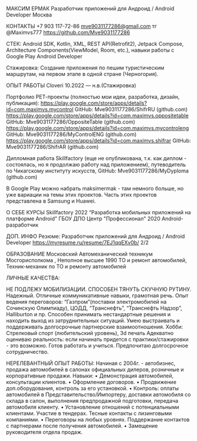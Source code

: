 МАКСИМ ЕРМАК 
Разработчик приложений для Андроид / Android
Developer
Москва

КОНТАКТЫ
+7 903 117-72-86  mve9031177286@gmail.com
тг @Maximvs777  https://github.com/Mve9031177286

СТЕК:
Android SDK, Kotlin, XML, REST
API(Retrofit2), Jetpack Compose, Architecture
Components(ViewModel, Room, etc.), навыки
работы с Google Play
Android Developer

Стажировка:
Создание приложения по пешим туристическим маршрутам, на первом этапе в одной стране (Черногория).

ОПЫТ РАБОТЫ
Cloveri 10.2022 — н.в.(Стажировка)

Портфолио
РЕТ-проекты (полностью мои идеи, разработка, дизайн, публикация):
https://play.google.com/store/apps/details?id=com.maximvs.mycontrol
GitHub: Mve9031177286/ShifrRU (github.com)
https://play.google.com/store/apps/details?id=com.maximvs.oppositetable
GitHub: Mve9031177286/OppositeTable (github.com)
https://play.google.com/store/apps/details?id=com.maximvs.mycontroleng
GitHub: Mve9031177286/MyControlENG (github.com)
https://play.google.com/store/apps/details?id=com.maximvs.shifrar
GitHub: Mve9031177286/ShifrAR (github.com)

Дипломная работа Skillfactory (еще не опубликована, т.к. как диплом - состоялась,
но я продолжаю работу над приложением), путеводитель по Чикагскому институту искусств, GitHub:
Mve9031177286/MyDyploma (github.com)

В Google Play можно набрать maksimermak - там немного больше, но уже вариации на темы этих
проектов.
Часть этих проектов представлена в Samsung и Huawei.  

О СЕБЕ
КУРСЫ
Skillfactory 2022
“Разработка мобильных приложений на платформе Android”
ГБОУ ДПО Центр "Профессионал" 2020
Android-разработчик

ДОП. ИНФО
Резюме: Разработчик приложений для Андроид / Android Developer
https://myresume.ru/resume/7EJ1qqEXv0b/ 2/2

ОБРАЗОВАНИЕ
Московский Автомеханический техникум Мосгорисполкома , Неполное высшее 1990
ТО и ремонт автомобилей, Техник-механик по ТО и ремонту автомобилей

ЛИЧНЫЕ КАЧЕСТВА:

НЕ ПОДЛЕЖУ МОБИЛИЗАЦИИ.
СПОСОБЕН ТЯНУТЬ СКУЧНУЮ РУТИНУ.
Надежный.
Отличные коммуникативные навыки, грамотная речь.
Опыт ведения переговоров: “Газпром”(поставки электромобилей на Сочинскую Олимпиаду), ЦОДД,
“Транснефть”, “Транснефть Надзор”, Halliburton и пр.
Способен принимать нестандартные решения и находить выход из затруднительных ситуаций.
Умею выстраивать и поддерживать долгосрочные партнерские взаимоотношения.
Хобби: Стрелковый спорт (любительский уровень), 3d печать
Адекватно оцениваю реальность: если начинать придется с практики/стажировки - это возможно. 
Готов работать и учиться. Предпочитаю долгосрочное сотрудничество.

НЕРЕЛЕВАНТНЫЙ ОПЫТ РАБОТЫ: 
Начиная с 2004г. - автобизнес, продажа автомобилей в салонах официальных дилеров, розничные и
корпоративные продажи.
Навыки:
• Демонстрация автомобилей, консультации клиентов.
• Оформление договоров.
• Продвижение доп.оборудования, контроль за его установкой.
• Контроль: оплаты автомобилей в Представительство/Импортеру, доставки автомобиля со склада в
салон, выполнения предпродажной подготовки, передача автомобиля клиенту. 
• Установление отношений с потенциальными клиентами. Участие в тендерах. Тесные контакты с
лизинговыми компаниями. 
• Переговоры на любых уровнях. Поддержание контактов с партнерами после получения
автомобилей.
• Замещение руководителя отдела продаж.
